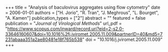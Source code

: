 +++
title = "Analysis of baculovirus aggregates using flow cytometry"
date = 2006-01-01
authors = ["H. Jorio", "R. Tran", "J. Meghrous", "L. Bourget", "A. Kamen"]
publication_types = ["2"]
abstract = ""
featured = false
publication = "*Journal of Virological Methods*"
url_pdf = "https://www.scopus.com/inward/record.uri?eid=2-s2.0-33646160607&doi=10.1016%2fj.jviromet.2005.11.009&partnerID=40&md5=7231abaaa351a2ae80481e18f765b538"
doi = "10.1016/j.jviromet.2005.11.009"
+++

